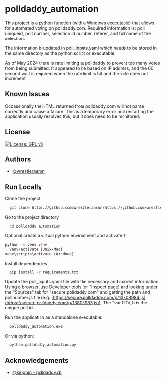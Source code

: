 
# polldaddy_automation

This project is a python function (with a Windows executable) that allows for automated voting on polldaddy.com. Required information is: poll uniqueid, poll number, selection id number, referer, and full name of the selection. 

The information is updated in poll_inputs.yaml which needs to be stored in the same directory as the python script or executable.

As of May 2024 there is rate limiting at polldaddy to prevent too many votes from being submitted. It appeared to be based on IP address, and the 60 second wait is required when the rate limit is hit and the vote does not increment


## Known Issues

Occassionally the HTML returned from polldaddy.com will not parse correctly and cause a failure. This is a temporary error and restarting the application usually resolves this, but it does need to be monitored.

## License

[![License: GPL v3](https://img.shields.io/badge/License-GPLv3-blue.svg)](https://www.gnu.org/licenses/gpl-3.0)



## Authors

- [@wrestleraaron](https://www.github.com/wrestleraaron)


## Run Locally

Clone the project

```bash
  git clone https://github.com/wrestleraaron/https://github.com/wrestleraaron/polldaddy_automation
```

Go to the project directory

```bash
  cd polldaddy_automation
```

Optional create a virtual python environment and activate it:

```bash
python -m venv venv
. venv/activate (Unix/Mac)
venv\scripts\activate (Windows)
```

Install dependencies

```bash
  pip install -r requirements.txt
```

Update the poll_inputs.yaml file with the necessary and correct information. Using a browser, use Developer tools (or "Inspect page) and looking under the "Sources" tab for "secure.polldaddy.com" and getting the path and pollnumber.js file (e.g. [https://secure.polldaddy.com/p/13808984.js](https://secure.polldaddy.com/p/13808983.js)). The "var PDV_h<pollnumber> is the unique poll id.

Run the application as a standalone executable:
```bash
  polldaddy_automation.exe
```
Or via python:
```bash
  python polldaddy_automation.py
```

## Acknowledgements

 - [@kingbin - polldaddy.rb](https://gist.github.com/kingbin/1690064)
